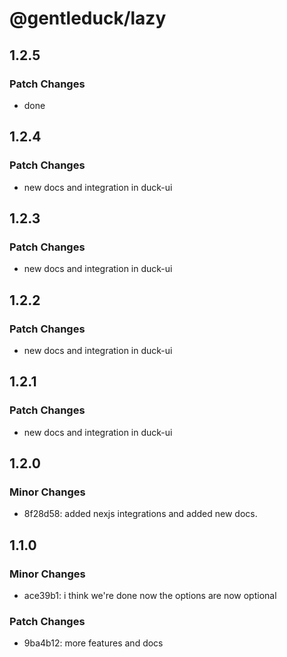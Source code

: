 # @gentleduck/lazy

## 1.2.5

### Patch Changes

- done

## 1.2.4

### Patch Changes

- new docs and integration in duck-ui

## 1.2.3

### Patch Changes

- new docs and integration in duck-ui

## 1.2.2

### Patch Changes

- new docs and integration in duck-ui

## 1.2.1

### Patch Changes

- new docs and integration in duck-ui

## 1.2.0

### Minor Changes

- 8f28d58: added nexjs integrations and added new docs.

## 1.1.0

### Minor Changes

- ace39b1: i think we're done now the options are now optional

### Patch Changes

- 9ba4b12: more features and docs
